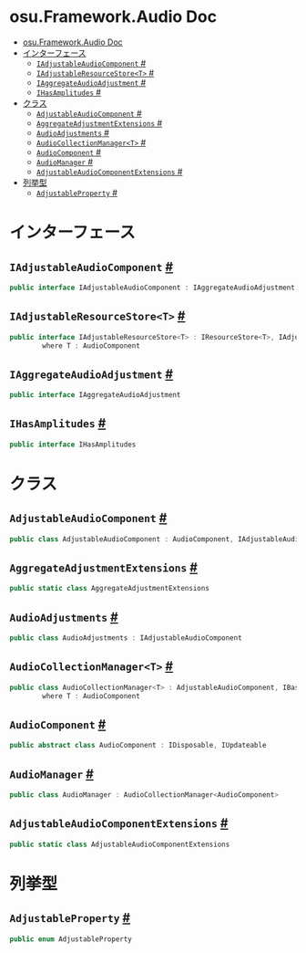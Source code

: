 # osu.Framework.Audio Doc
- [osu.Framework.Audio Doc](#osuframeworkaudio-doc)
- [インターフェース](#インターフェース)
  - [`IAdjustableAudioComponent` #](#iadjustableaudiocomponent-)
  - [`IAdjustableResourceStore<T>` #](#iadjustableresourcestoret-)
  - [`IAggregateAudioAdjustment` #](#iaggregateaudioadjustment-)
  - [`IHasAmplitudes` #](#ihasamplitudes-)
- [クラス](#クラス)
  - [`AdjustableAudioComponent` #](#adjustableaudiocomponent-)
  - [`AggregateAdjustmentExtensions` #](#aggregateadjustmentextensions-)
  - [`AudioAdjustments` #](#audioadjustments-)
  - [`AudioCollectionManager<T>` #](#audiocollectionmanagert-)
  - [`AudioComponent` #](#audiocomponent-)
  - [`AudioManager` #](#audiomanager-)
  - [`AdjustableAudioComponentExtensions` #](#adjustableaudiocomponentextensions-)
- [列挙型](#列挙型)
  - [`AdjustableProperty` #](#adjustableproperty-)


# インターフェース
## `IAdjustableAudioComponent` [#](https://github.com/ppy/osu-framework/blob/master/osu.Framework/Audio/IAdjustableAudioComponent.cs#L11)
```csharp
public interface IAdjustableAudioComponent : IAggregateAudioAdjustment
```

## `IAdjustableResourceStore<T>` [#](https://github.com/ppy/osu-framework/blob/master/osu.Framework/Audio/IAdjustableResourceStore.cs#L8)
```csharp
public interface IAdjustableResourceStore<T> : IResourceStore<T>, IAdjustableAudioComponent
        where T : AudioComponent
```

## `IAggregateAudioAdjustment` [#](https://github.com/ppy/osu-framework/blob/master/osu.Framework/Audio/IAggregateAudioAdjustment.cs#L11)
```csharp
public interface IAggregateAudioAdjustment
```

## `IHasAmplitudes` [#](https://github.com/ppy/osu-framework/blob/master/osu.Framework/Audio/IHasAmplitudes.cs#L8)
```csharp
public interface IHasAmplitudes
```




# クラス
## `AdjustableAudioComponent` [#](https://github.com/ppy/osu-framework/blob/master/osu.Framework/Audio/AdjustableAudioComponent.cs#L11)
```csharp
public class AdjustableAudioComponent : AudioComponent, IAdjustableAudioComponent
```

## `AggregateAdjustmentExtensions` [#](https://github.com/ppy/osu-framework/blob/master/osu.Framework/Audio/AggregateAdjustmentExtensions.cs#L9)
```csharp
public static class AggregateAdjustmentExtensions
```

## `AudioAdjustments` [#](https://github.com/ppy/osu-framework/blob/master/osu.Framework/Audio/AudioAdjustments.cs#L15)
```csharp
public class AudioAdjustments : IAdjustableAudioComponent
```

## `AudioCollectionManager<T>` [#](https://github.com/ppy/osu-framework/blob/master/osu.Framework/Audio/AudioCollectionManager.cs#L12)
```csharp
public class AudioCollectionManager<T> : AdjustableAudioComponent, IBassAudio
        where T : AudioComponent
```

## `AudioComponent` [#](https://github.com/ppy/osu-framework/blob/master/osu.Framework/Audio/AudioComponent.cs#L19)
```csharp
public abstract class AudioComponent : IDisposable, IUpdateable
```

## `AudioManager` [#](https://github.com/ppy/osu-framework/blob/master/osu.Framework/Audio/AudioManager.cs#L28)
```csharp
public class AudioManager : AudioCollectionManager<AudioComponent>
```

## `AdjustableAudioComponentExtensions` [#](https://github.com/ppy/osu-framework/blob/master/osu.Framework/Audio/IAdjustableAudioComponent.cs#L66)
```csharp
public static class AdjustableAudioComponentExtensions
```






# 列挙型
## `AdjustableProperty` [#](https://github.com/ppy/osu-framework/blob/master/osu.Framework/Audio/AdjustableAudioComponent.cs#L122)
```csharp
public enum AdjustableProperty
```


